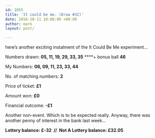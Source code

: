 ```yaml
---
id: 1055
title: 'It could be me. (Draw #32)'
date: 2010-10-11 10:08:00 +00:00
author: mark
layout: post/

---
```

here&#8217;s another exciting instalment of the It Could Be Me experiment…

Numbers drawn: **05, 11, 19, 29, 33, 35** ****+ bonus ball **46**

My Numbers: **06, 09, 11, 23, 33, 44**

No. of matching numbers: **2**

Price of ticket: **£1**

Amount won: **£0**

Financial outcome: **-£1**

Another non-event. Which is to be expected really. Anyway, there was another penny of interest in the bank last week&#8230;

**Lottery balance: £-32  //  Not A Lottery balance: £32.05**